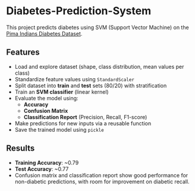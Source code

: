 # Diabetes-Prediction-System
This project predicts diabetes using SVM (Support Vector Machine) on the [Pima Indians Diabetes Dataset](https://www.kaggle.com/datasets/mathchi/diabetes-data-set?resource=download).
## Features
- Load and explore dataset (shape, class distribution, mean values per class)
- Standardize feature values using `StandardScaler`
- Split dataset into **train** and **test** sets (80/20) with stratification
- Train an **SVM classifier** (linear kernel)
- Evaluate the model using:
  - **Accuracy**
  - **Confusion Matrix**
  - **Classification Report** (Precision, Recall, F1-score)
- Make predictions for new inputs via a reusable function
- Save the trained model using `pickle`


## Results
- **Training Accuracy**: ~0.79  
- **Test Accuracy**: ~0.77  
- Confusion matrix and classification report show good performance for non-diabetic predictions, with room for improvement on diabetic recall.
